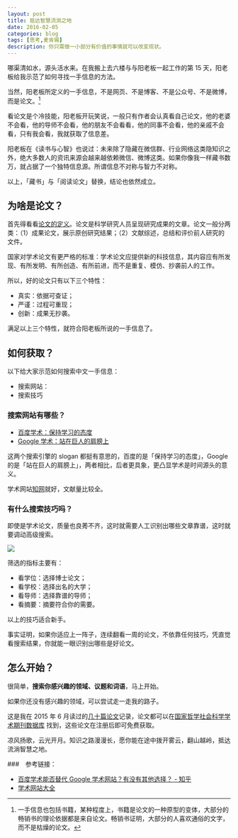 ```yaml
---
layout: post
title: 抵达智慧流淌之地
date: 2016-02-05
categories: blog
tags: [思考,麦肯锡]
description: 你只需做一小部分有价值的事情就可以改变现状。
---
```


哪渠清如水，源头活水来。在我搬上去六楼与与阳老板一起工作的第 15 天，阳老板给我示范了如何寻找一手信息的方法。

当然，阳老板所定义的一手信息，不是网页、不是博客、不是公众号、不是微博，而是论文。[^1]

看论文是个冷技能，阳老板开玩笑说，一般只有作者会认真看自己论文，他的老婆不会看，他的导师不会看，他的朋友不会看看，他的同事不会看，他的亲戚不会看，只有我会看，我就获取了信息差。

阳老板在《读书与心智》也说过：未来除了隐藏在微信群、行业网络这类隐知识之外，绝大多数人的资讯来源会越来越依赖微信、微博这类。如果你像我一样藏书数万，就占据了一个独特信息源。所谓信息不对称与智力不对称。

以上，「藏书」与「阅读论文」替换，结论也依然成立。

## 为啥是论文？

首先得看看[论文的定义](https://www.wikiwand.com/zh/%E8%AE%BA%E6%96%87)。论文是科学研究人员呈现研究成果的文章。论文一般分两类：（1）成果论文，展示原创研究结果；（2）文献综述，总结和评价前人研究的文件。

国家对学术论文有更严格的标准：学术论文应提供新的科技信息，其内容应有所发现、有所发明、有所创造、有所前进，而不是重复、模仿、抄袭前人的工作。

所以，好的论文只有以下三个特性：

- 真实：依据可查证；
- 严谨：过程可重现；
- 创新：成果无抄袭。

满足以上三个特性，就符合阳老板所说的一手信息了。



## 如何获取？

以下给大家示范如何搜索中文一手信息：

- 搜索网站：
- 搜索技巧

### 搜索网站有哪些？

- [百度学术：保持学习的态度](http://xueshu.baidu.com/)
- [Google 学术：站在巨人的肩膀上](https://scholar.google.com/schhp?hl=zh-CN&as_sdt=0,5)

这两个搜索引擎的 slogan 都挺有意思的，百度的是「保持学习的态度」，Google 的是「站在巨人的肩膀上」，两者相比，后者更具象，更凸显学术是时间源头的意义。

学术网站[知网](http://www.cnki.net/)就好，文献量比较全。

### 有什么搜索技巧吗？

即使是学术论文，质量也良莠不齐，这时就需要人工识别出哪些文章靠谱，这时就要调动高级搜索。

![](http://openmindclub.qiniudn.com/cnfeat/image/cnki-search.jpg)

筛选的指标主要有：

- 看学位：选择博士论文；
- 看学校：选择出名的大学；
- 看导师：选择靠谱的导师；
- 看摘要：摘要符合你的需要。

以上的技巧适合新手。

事实证明，如果你适应上一阵子，连续翻看一周的论文，不依靠任何技巧，凭直觉看搜索结果，你就能一眼识别出哪些是好论文。

## 怎么开始？

很简单，__搜索你感兴趣的领域、议题和词语__，马上开始。

如果你还没有感兴趣的领域，可以尝试走一走我的路子。

这是我在 2015 年 6 月读过的[几十篇论文](http://weibo.com/cnfeat/profile?is_search=1&visible=0&is_all=1&key_word=%E9%A9%AC%E7%89%B9%E7%84%95%E6%96%B0&is_tag=0&profile_ftype=1&page=2#feedtop)记录，论文都可以在[国家哲学社会科学学术期刊数据库](http://www.nssd.org/) 找到，这些论文在注册后即可免费获取。

凉风扬歌，云光开月。知识之路漫漫长，愿你能在途中拨开雾云，翻山越岭，抵达流淌智慧之地。

###　参考链接：

- [百度学术能否替代 Google 学术网站？有没有其他选择？ - 知乎](https://www.zhihu.com/question/24143504)
- [学术网站大全](http://dir.cnki.net/)


[^1]: 一手信息也包括书籍，某种程度上，书籍是论文的一种原型的变体，大部分的畅销书的理论依据都是来自论文。畅销书证明，大部分的人喜欢通俗的文字，而不是枯燥的论文。
